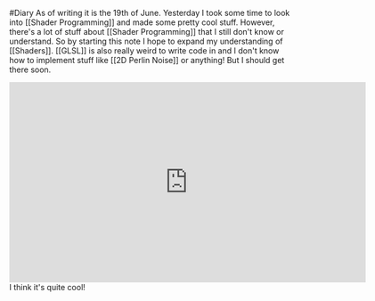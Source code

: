 #Diary 
As of writing it is the 19th of June.
Yesterday I took some time to look into [[Shader Programming]] and made some pretty cool stuff.
However, there's a lot of stuff about [[Shader Programming]] that I still don't know or understand.
So by starting this note I hope to expand my understanding of [[Shaders]].
[[GLSL]] is also really weird to write code in and I don't know how to implement stuff like [[2D Perlin Noise]] or anything! But I should get there soon.
<iframe width="640" height="360" frameborder="0" src="https://www.shadertoy.com/embed/wcGXWw?gui=true&t=10&paused=true&muted=false" allowfullscreen></iframe>
I think it's quite cool!
